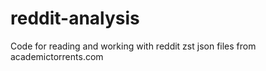 # reddit-analysis
Code for reading and working with reddit zst json files from academictorrents.com
